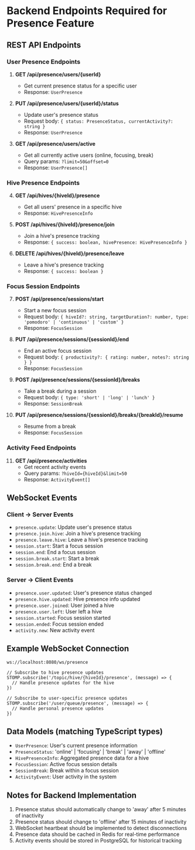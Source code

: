 # Backend Endpoints Required for Presence Feature

## REST API Endpoints

### User Presence Endpoints
1. **GET /api/presence/users/{userId}**
   - Get current presence status for a specific user
   - Response: `UserPresence`

2. **PUT /api/presence/users/{userId}/status**
   - Update user's presence status
   - Request body: `{ status: PresenceStatus, currentActivity?: string }`
   - Response: `UserPresence`

3. **GET /api/presence/users/active**
   - Get all currently active users (online, focusing, break)
   - Query params: `?limit=50&offset=0`
   - Response: `UserPresence[]`

### Hive Presence Endpoints
4. **GET /api/hives/{hiveId}/presence**
   - Get all users' presence in a specific hive
   - Response: `HivePresenceInfo`

5. **POST /api/hives/{hiveId}/presence/join**
   - Join a hive's presence tracking
   - Response: `{ success: boolean, hivePresence: HivePresenceInfo }`

6. **DELETE /api/hives/{hiveId}/presence/leave**
   - Leave a hive's presence tracking
   - Response: `{ success: boolean }`

### Focus Session Endpoints
7. **POST /api/presence/sessions/start**
   - Start a new focus session
   - Request body: `{ hiveId?: string, targetDuration?: number, type: 'pomodoro' | 'continuous' | 'custom' }`
   - Response: `FocusSession`

8. **PUT /api/presence/sessions/{sessionId}/end**
   - End an active focus session
   - Request body: `{ productivity?: { rating: number, notes?: string } }`
   - Response: `FocusSession`

9. **POST /api/presence/sessions/{sessionId}/breaks**
   - Take a break during a session
   - Request body: `{ type: 'short' | 'long' | 'lunch' }`
   - Response: `SessionBreak`

10. **PUT /api/presence/sessions/{sessionId}/breaks/{breakId}/resume**
    - Resume from a break
    - Response: `FocusSession`

### Activity Feed Endpoints
11. **GET /api/presence/activities**
    - Get recent activity events
    - Query params: `?hiveId={hiveId}&limit=50`
    - Response: `ActivityEvent[]`

## WebSocket Events

### Client -> Server Events
- `presence.update`: Update user's presence status
- `presence.join.hive`: Join a hive's presence tracking
- `presence.leave.hive`: Leave a hive's presence tracking
- `session.start`: Start a focus session
- `session.end`: End a focus session
- `session.break.start`: Start a break
- `session.break.end`: End a break

### Server -> Client Events
- `presence.user.updated`: User's presence status changed
- `presence.hive.updated`: Hive presence info updated
- `presence.user.joined`: User joined a hive
- `presence.user.left`: User left a hive
- `session.started`: Focus session started
- `session.ended`: Focus session ended
- `activity.new`: New activity event

## Example WebSocket Connection
```
ws://localhost:8080/ws/presence

// Subscribe to hive presence updates
STOMP.subscribe('/topic/hive/{hiveId}/presence', (message) => {
  // Handle presence updates for the hive
})

// Subscribe to user-specific presence updates
STOMP.subscribe('/user/queue/presence', (message) => {
  // Handle personal presence updates
})
```

## Data Models (matching TypeScript types)
- `UserPresence`: User's current presence information
- `PresenceStatus`: 'online' | 'focusing' | 'break' | 'away' | 'offline'
- `HivePresenceInfo`: Aggregated presence data for a hive
- `FocusSession`: Active focus session details
- `SessionBreak`: Break within a focus session
- `ActivityEvent`: User activity in the system

## Notes for Backend Implementation
1. Presence status should automatically change to 'away' after 5 minutes of inactivity
2. Presence status should change to 'offline' after 15 minutes of inactivity
3. WebSocket heartbeat should be implemented to detect disconnections
4. Presence data should be cached in Redis for real-time performance
5. Activity events should be stored in PostgreSQL for historical tracking
